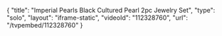 {
    "title": "Imperial Pearls Black Cultured Pearl 2pc Jewelry Set",
    "type": "solo",
    "layout": "iframe-static",
    "videoId": "112328760",
    "url": "\/tvpembed\/112328760"
}